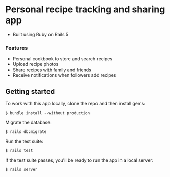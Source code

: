 # Personal recipe tracking and sharing app 

- Built using Ruby on Rails 5

### Features

- Personal cookbook to store and search recipes
- Upload recipe photos
- Share recipes with family and friends
- Receive notifications when followers add recipes

## Getting started

To work with this app locally, clone the repo and then install gems:

```
$ bundle install --without production
```

Migrate the database:

```
$ rails db:migrate
```

Run the test suite:

```
$ rails test
```

If the test suite passes, you'll be ready to run the app in a local server:

```
$ rails server
```
